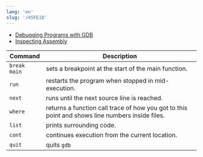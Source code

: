 ```yaml
---
lang: 'en'
slug: '/45FE18'
---
```


- [Debugging Programs with GDB](https://www.cs.rochester.edu/u/nelson/courses/csc_173/review/gdb.html)
- [Inspecting Assembly](./../.././docs/pages/Inspecting%20Assembly.md)

| Command      | Description                                                                                     |
| ------------ | ----------------------------------------------------------------------------------------------- |
| `break main` | sets a breakpoint at the start of the main function.                                            |
| `run`        | restarts the program when stopped in mid-execution.                                             |
| `next`       | runs until the next source line is reached.                                                     |
| `where`      | returns a function call trace of how you got to this point and shows line numbers inside files. |
| `list`       | prints surrounding code.                                                                        |
| `cont`       | continues execution from the current location.                                                  |
| `quit`       | quits `gdb`                                                                                     |

<head>
  <html lang="en-US"/>
</head>
